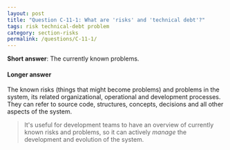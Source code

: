 ```yaml
---
layout: post
title: "Question C-11-1: What are 'risks' and 'technical debt'?"
tags: risk technical-debt problem
category: section-risks
permalink: /questions/C-11-1/
---
```




**Short answer**: The currently known problems.

#### Longer answer

The known risks (things that might become problems) and problems in the system, its related organizational, operational and development processes. They can refer to source code, structures, concepts,
decisions and all other aspects of the system.


>It's useful for development teams to have an overview of currently known risks and problems, so it can actively _manage_ the development and evolution of the system.
